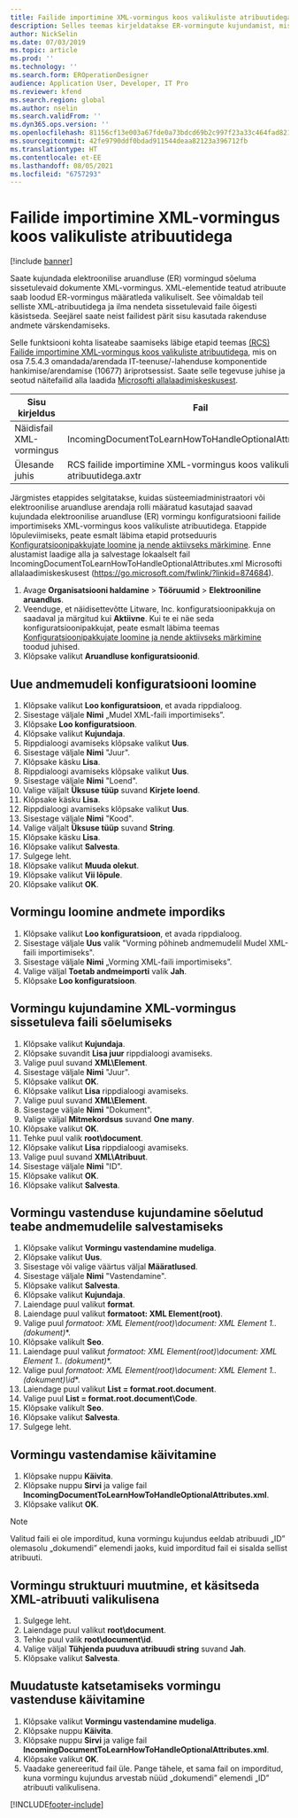 ```yaml
---
title: Failide importimine XML-vormingus koos valikuliste atribuutidega
description: Selles teemas kirjeldatakse ER-vormingute kujundamist, mis määravad XML-atribuute sissetulevate elektrooniliste dokumentide sõelumiseks XML-vormingus.
author: NickSelin
ms.date: 07/03/2019
ms.topic: article
ms.prod: ''
ms.technology: ''
ms.search.form: EROperationDesigner
audience: Application User, Developer, IT Pro
ms.reviewer: kfend
ms.search.region: global
ms.author: nselin
ms.search.validFrom: ''
ms.dyn365.ops.version: ''
ms.openlocfilehash: 81156cf13e003a67fde0a73bdcd69b2c997f23a33c464fad82132f7768f8a99f
ms.sourcegitcommit: 42fe9790ddf0bdad911544deaa82123a396712fb
ms.translationtype: HT
ms.contentlocale: et-EE
ms.lasthandoff: 08/05/2021
ms.locfileid: "6757293"
---
```

# <a name="import-files-in-xml-format-with-optional-attributes"></a>Failide importimine XML-vormingus koos valikuliste atribuutidega

[!include [banner](../includes/banner.md)]

Saate kujundada elektroonilise aruandluse (ER) vormingud sõeluma sissetulevaid dokumente XML-vormingus. XML-elementide teatud atribuute saab loodud ER-vormingus määratleda valikuliselt. See võimaldab teil selliste XML-atribuutidega ja ilma nendeta sissetulevaid faile õigesti käsistseda. Seejärel saate neist failidest pärit sisu kasutada rakenduse andmete värskendamiseks.

Selle funktsiooni kohta lisateabe saamiseks läbige etapid teemas [(RCS) Failide importimine XML-vormingus koos valikuliste atribuutidega](tasks/import-files-xml-format-optional-attributes.md), mis on osa 7.5.4.3 omandada/arendada IT-teenuse/-lahenduse komponentide hankimise/arendamise (10677) äriprotsessist. Saate selle tegevuse juhise ja seotud näitefailid alla laadida [Microsofti allalaadimiskeskusest](https://go.microsoft.com/fwlink/?linkid=874684).


| Sisu kirjeldus       | Fail                                                         |
|---------------------------|--------------------------------------------------------------|
| Näidisfail XML-vormingus | IncomingDocumentToLearnHowToHandleOptionalAttributes.xml     |
| Ülesande juhis                | RCS failide importimine XML-vormingus koos valikuliste atribuutidega.axtr |


Järgmistes etappides selgitatakse, kuidas süsteemiadministraatori või elektroonilise aruandluse arendaja rolli määratud kasutajad saavad kujundada elektroonilise aruandluse (ER) vormingu konfiguratsiooni failide importimiseks XML-vormingus koos valikuliste atribuutidega. Etappide lõpuleviimiseks, peate esmalt läbima etapid protseduuris [Konfiguratsioonipakkujate loomine ja nende aktiivseks märkimine](tasks/er-configuration-provider-mark-it-active-2016-11.md). Enne alustamist laadige alla ja salvestage lokaalselt fail IncomingDocumentToLearnHowToHandleOptionalAttributes.xml Microsofti allalaadimiskeskusest (https://go.microsoft.com/fwlink/?linkid=874684).

1. Avage **Organisatsiooni haldamine** > **Tööruumid** > **Elektrooniline aruandlus**.
2. Veenduge, et näidisettevõtte Litware, Inc. konfiguratsioonipakkuja on saadaval ja märgitud kui **Aktiivne**. Kui te ei näe seda konfiguratsioonipakkujat, peate esmalt läbima teemas [Konfiguratsioonipakkujate loomine ja nende aktiivseks märkimine](tasks/er-configuration-provider-mark-it-active-2016-11.md) toodud juhised.
3. Klõpsake valikut **Aruandluse konfiguratsioonid**.

## <a name="create-a-new-data-model-configuration"></a>Uue andmemudeli konfiguratsiooni loomine
1. Klõpsake valikut **Loo konfiguratsioon**, et avada rippdialoog.
2. Sisestage väljale **Nimi** „Mudel XML-faili importimiseks”.
3. Klõpsake **Loo konfiguratsioon**.
4. Klõpsake valikut **Kujundaja**.
5. Rippdialoogi avamiseks klõpsake valikut **Uus**.
6. Sisestage väljale **Nimi** "Juur".
7. Klõpsake käsku **Lisa**.
8. Rippdialoogi avamiseks klõpsake valikut **Uus**.
9. Sisestage väljale **Nimi** "Loend".
10.    Valige väljalt **Üksuse tüüp** suvand **Kirjete loend**.
11.    Klõpsake käsku **Lisa**.
12.    Rippdialoogi avamiseks klõpsake valikut **Uus**.
13.    Sisestage väljale **Nimi** "Kood".
14.    Valige väljalt **Üksuse tüüp** suvand **String**.
15.    Klõpsake käsku **Lisa**.
16.    Klõpsake valikut **Salvesta**.
17.    Sulgege leht.
18.    Klõpsake valikut **Muuda olekut**.
19.    Klõpsake valikut **Vii lõpule**.
20.    Klõpsake valikut **OK**.

## <a name="create-a-format-for-data-import"></a>Vormingu loomine andmete impordiks
1. Klõpsake valikut **Loo konfiguratsioon**, et avada rippdialoog.
2. Sisestage väljale **Uus** valik "Vorming põhineb andmemudelil Mudel XML-faili importimiseks".
3. Sisestage väljale **Nimi** „Vorming XML-faili importimiseks”. 
4. Valige väljal **Toetab andmeimporti** valik **Jah**.
5. Klõpsake **Loo konfiguratsioon**.

## <a name="design-a-format-to-parse-incoming-file-in-xml-format"></a>Vormingu kujundamine XML-vormingus sissetuleva faili sõelumiseks
1. Klõpsake valikut **Kujundaja**.
2. Klõpsake suvandit **Lisa juur** rippdialoogi avamiseks.
3. Valige puul suvand **XML\Element**.
4. Sisestage väljale **Nimi** "Juur".
5. Klõpsake valikut **OK**.
6. Klõpsake valikut **Lisa** rippdialoogi avamiseks.
7. Valige puul suvand **XML\Element**.
8. Sisestage väljale **Nimi** "Dokument".
9. Valige väljal **Mitmekordsus** suvand **One many**.
10.    Klõpsake valikut **OK**.
11.    Tehke puul valik **root\document**.
12.    Klõpsake valikut **Lisa** rippdialoogi avamiseks.
13.    Valige puul suvand **XML\Atribuut**.
14.    Sisestage väljale **Nimi** "ID".
15.    Klõpsake valikut **OK**.
16.    Klõpsake valikut **Salvesta**.

## <a name="design-a-format-mapping-to-save-parsed-information-to-data-model"></a>Vormingu vastenduse kujundamine sõelutud teabe andmemudelile salvestamiseks
1.    Klõpsake valikut **Vormingu vastendamine mudeliga**.
2.    Klõpsake valikut **Uus**.
3.    Sisestage või valige väärtus väljal **Määratlused**.
4.    Sisestage väljale **Nimi** "Vastendamine".
5.    Klõpsake valikut **Salvesta**.
6.    Klõpsake valikut **Kujundaja**.
7.    Laiendage puul valikut **format**.
8.    Laiendage puul valikut **formatoot: XML Element(root)**.
9.    Valige puul **formatoot: XML Element(root)\document: XML Element 1..* (dokument)**.
10.    Klõpsake valikult **Seo**.
11.    Laiendage puul valikut **formatoot: XML Element(root)\document: XML Element 1..* (dokument)**.
12.    Valige puul **formatoot: XML Element(root)\document: XML Element 1..* (dokument)\id**.
13.    Laiendage puul valikut **List = format.root.document**.
14.    Valige puul **List = format.root.document\Code**.
15.    Klõpsake valikult **Seo**.
16.    Klõpsake valikut **Salvesta**.
17.    Sulgege leht.

## <a name="run-format-mapping"></a>Vormingu vastendamise käivitamine
1. Klõpsake nuppu **Käivita**.
2. Klõpsake nuppu **Sirvi** ja valige fail **IncomingDocumentToLearnHowToHandleOptionalAttributes.xml**.
3. Klõpsake valikut **OK**.

> [!NOTE]
> Valitud faili ei ole imporditud, kuna vormingu kujundus eeldab atribuudi „ID” olemasolu „dokumendi” elemendi jaoks, kuid imporditud fail ei sisalda sellist atribuuti.

## <a name="modify-format-structure-to-handle-xml-attribute-as-optional"></a>Vormingu struktuuri muutmine, et käsitseda XML-atribuuti valikulisena
1. Sulgege leht.
2. Laiendage puul valikut **root\document**.
3. Tehke puul valik **root\document\id**.
4. Valige väljal **Tühjenda puuduva atribuudi string** suvand **Jah**.
5. Klõpsake valikut **Salvesta**.

## <a name="run-format-mapping-to-test-changes"></a>Muudatuste katsetamiseks vormingu vastenduse käivitamine
1. Klõpsake valikut **Vormingu vastendamine mudeliga**.
2. Klõpsake nuppu **Käivita**.
3. Klõpsake nuppu **Sirvi** ja valige fail **IncomingDocumentToLearnHowToHandleOptionalAttributes.xml**.
4. Klõpsake valikut **OK**.
5. Vaadake genereeritud fail üle. Pange tähele, et sama fail on imporditud, kuna vormingu kujundus arvestab nüüd „dokumendi” elemendi „ID” atribuuti valikulisena.


[!INCLUDE[footer-include](../../../includes/footer-banner.md)]